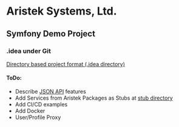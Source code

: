 # Aristek Systems, Ltd. 
## Symfony Demo Project

### .idea under Git
[Directory based project format (.idea directory)](https://intellij-support.jetbrains.com/hc/en-us/articles/206544839)


#### ToDo:
- Describe [JSON API](https://github.com/aturchak/aristek-symfony-json-api/blob/master/docs/filtration/specification.md) features
- Add Services from Aristek Packages as Stubs at [stub directory](./stub)
- Add CI/CD examples
- Add Docker
- User/Profile Proxy
